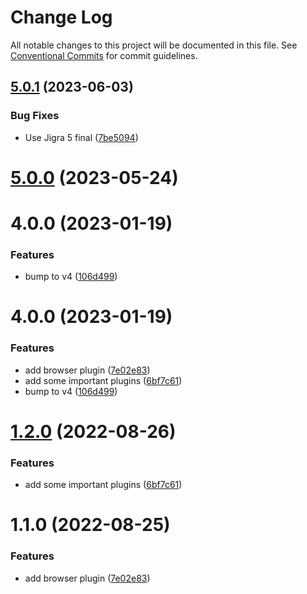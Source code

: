 # Change Log

All notable changes to this project will be documented in this file.
See [Conventional Commits](https://conventionalcommits.org) for commit guidelines.

## [5.0.1](https://github.com/familyjs/jigra-plugins/compare/@jigra/browser@5.0.0...@jigra/browser@5.0.1) (2023-06-03)


### Bug Fixes

* Use Jigra 5 final ([7be5094](https://github.com/familyjs/jigra-plugins/commit/7be509425c5cc9f21b1f9e78794b2c6b76ca7702))





# [5.0.0](https://github.com/familyjs/jigra-plugins/compare/@jigra/browser@1.2.0...@jigra/browser@5.0.0) (2023-05-24)



# 4.0.0 (2023-01-19)


### Features

* bump to v4 ([106d499](https://github.com/familyjs/jigra-plugins/commit/106d49991e82a0505a82571530b73fcda020e7e4))





# 4.0.0 (2023-01-19)


### Features

* add browser plugin ([7e02e83](https://github.com/navify/jigra-plugins/commit/7e02e8373113d4a7b2b1ae32305e63767c0dfe83))
* add some important plugins ([6bf7c61](https://github.com/navify/jigra-plugins/commit/6bf7c61ba5ad99cf0474cb2cc9599d0f8fedeb45))
* bump to v4 ([106d499](https://github.com/navify/jigra-plugins/commit/106d49991e82a0505a82571530b73fcda020e7e4))





# [1.2.0](https://github.com/navify/jigra-plugins/compare/@jigra/browser@1.1.0...@jigra/browser@1.2.0) (2022-08-26)


### Features

* add some important plugins ([6bf7c61](https://github.com/navify/jigra-plugins/commit/6bf7c61ba5ad99cf0474cb2cc9599d0f8fedeb45))





# 1.1.0 (2022-08-25)


### Features

* add browser plugin ([7e02e83](https://github.com/navify/jigra-plugins/commit/7e02e8373113d4a7b2b1ae32305e63767c0dfe83))
